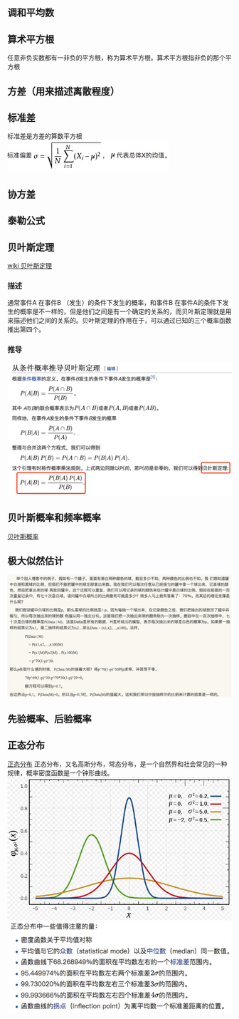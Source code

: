 ## 调和平均数
## 算术平方根
任意非负实数都有一非负的平方根，称为算术平方根。算术平方根指非负的那个平方根
## 方差（用来描述离散程度）
## 标准差
标准差是方差的算数平方根
![](./_image/2018-04-09-16-20-19.jpg)
## 协方差
## 泰勒公式

## 贝叶斯定理
[wiki 贝叶斯定理](https://zh.wikipedia.org/wiki/%E8%B4%9D%E5%8F%B6%E6%96%AF%E5%AE%9A%E7%90%86)
### 描述
通常事件A 在事件B （发生）的条件下发生的概率，和事件B 在事件A的条件下发生的概率是不一样的，但是他们之间是有一个确定的关系的，而贝叶斯定理就是用来描述他们之间的关系的。贝叶斯定理的作用在于，可以通过已知的三个概率函数推出第四个。
### 推导
![](./_image/2018-04-11-23-18-42.jpg?r=75)
## 贝叶斯概率和频率概率
[贝叶斯概率](https://zh.wikipedia.org/wiki/%E8%B4%9D%E5%8F%B6%E6%96%AF%E6%A6%82%E7%8E%87)
## 极大似然估计
![](./_image/2018-04-11-23-41-40.jpg?r=83)

## 先验概率、后验概率
## 正态分布
[正态分布](https://zh.wikipedia.org/wiki/%E6%AD%A3%E6%80%81%E5%88%86%E5%B8%83)
正态分布，又名高斯分布，常态分布，是一个自然界和社会常见的一种规律，概率密度函数是一个钟形曲线。
![](./_image/2018-04-13-10-00-05.jpg?r=60)
![](./_image/2018-04-13-10-00-48.jpg)

